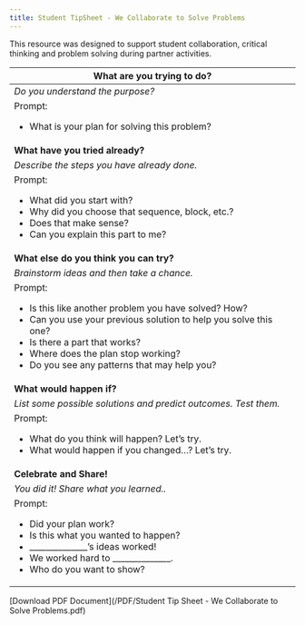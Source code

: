 ```yaml
---
title: Student TipSheet - We Collaborate to Solve Problems
---
```


This resource was designed to support student collaboration, critical thinking and problem solving during partner activities.

|**What are you trying to do?**|
|-----|
|*Do you understand the purpose?*|
|Prompt: <ul><li>What is your plan for solving this problem?</li></ul>|
|**What have you tried already?**|
|*Describe the steps you have already done.*|
|Prompt: <ul><li>What did you start with?</li><li>Why did you choose that sequence, block, etc.?</li><li>Does that make sense?</li><li>Can you explain this part to me?</li></ul>|
|**What else do you think you can try?**|
|*Brainstorm ideas and then take a chance.*|
|Prompt: <ul><li>Is this like another problem you have solved? How?</li><li>Can you use your previous solution to help you solve this one?</li><li>Is there a part that works?</li><li>Where does the plan stop working?</li><li>Do you see any patterns that may help you?</li></ul>|
|**What would happen if?**|
|*List some possible solutions and predict outcomes. Test them.*|
|Prompt: <ul><li>What do you think will happen? Let’s try.</li><li>What would happen if you changed…? Let’s try.</li></ul>|
|**Celebrate and Share!**|
|*You did it! Share what you learned..*|
|Prompt: <ul><li>Did your plan work?</li><li>Is this what you wanted to happen?</li><li>______________’s ideas worked!</li><li>We worked hard to ______________.</li><li>Who do you want to show?</li></ul>|


[Download PDF Document](/PDF/Student Tip Sheet - We Collaborate to Solve Problems.pdf)
